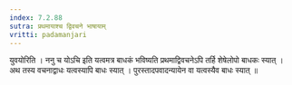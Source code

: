```yaml
---
index: 7.2.88
sutra: प्रथमायाश्च द्विवचने भाषायाम्
vritti: padamanjari
---
```


  युवयोरिति । ननु च योऽचि इति यत्वमत्र बाधकं भविष्यति प्रथमाद्विवचनेऽपि तर्हि शेषेलोपो बाधकः स्यात् । अथ तस्य वचनाद्वाधः यत्वस्यापि बाधः स्यात् । पुरस्तादपवादन्यायेन वा यत्वस्यैव बाधः स्यात् ॥